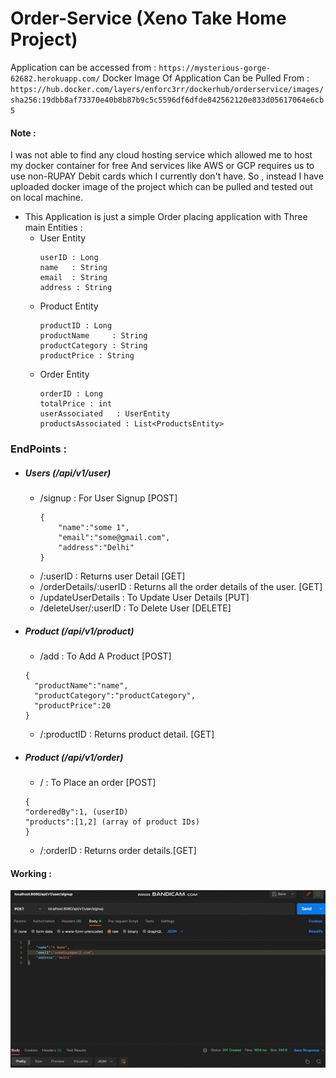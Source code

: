 # Order-Service (Xeno Take Home Project)

Application can be accessed from : `https://mysterious-gorge-62682.herokuapp.com/`
Docker Image Of Application Can be Pulled From : `https://hub.docker.com/layers/enforc3rr/dockerhub/orderservice/images/sha256:19dbb8af73370e40b8b87b9c5c5596df6dfde842562120e833d05617064e6cb5`


#### Note : 
I was not able to find any cloud hosting service which allowed me to host my docker container for free And services like AWS or GCP requires us to use non-RUPAY Debit cards which I currently don't have.
So , instead I have uploaded docker image of the project which can be pulled and tested out on local machine.


- This Application is just a simple Order placing application with Three main Entities :
  - User Entity 
    ```
    userID : Long
    name   : String
    email  : String
    address : String
      ```
  - Product Entity
    ```
    productID : Long
    productName     : String
    productCategory : String
    productPrice : String
      ```
  - Order Entity
    ```
    orderID : Long
    totalPrice : int
    userAssociated   : UserEntity
    productsAssociated : List<ProductsEntity> 
      ```
    
### EndPoints : 

- ##### Users (/api/v1/user)
  - /signup : For User Signup [POST]
    ```
    {
        "name":"some 1",
        "email":"some@gmail.com",
        "address":"Delhi"
    }
    ```
  - /:userID : Returns user Detail [GET]
  - /orderDetails/:userID : Returns all the order details of the user. [GET]
  - /updateUserDetails : To Update User Details [PUT]
  - /deleteUser/:userID : To Delete User [DELETE]

- ##### Product (/api/v1/product)
    - /add : To Add A Product [POST]
    ```
    {
      "productName":"name",
      "productCategory":"productCategory",
      "productPrice":20
    }
    ```
    - /:productID : Returns product detail. [GET]
  
- ##### Product (/api/v1/order)
    - / : To Place an order [POST]
    ```
    {
    "orderedBy":1, (userID)
    "products":[1,2] (array of product IDs)
    }
    ```
    - /:orderID : Returns order details.[GET]

#### Working : 
![working](Working.gif)




